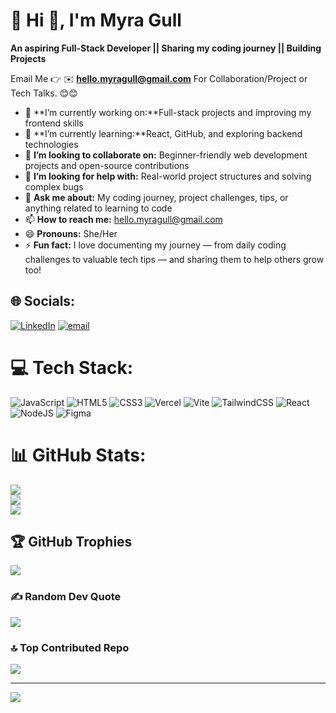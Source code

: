# 💫 Hi 👋, I'm Myra Gull
**An aspiring Full-Stack Developer || Sharing my coding journey || Building Projects**

Email Me 👉 ✉️ **hello.myragull@gmail.com** For Collaboration/Project or Tech Talks. 😊😊

- 🔭 **I’m currently working on:**Full-stack projects and improving my frontend skills 
- 🌱 **I’m currently learning:**React, GitHub, and exploring backend technologies 
- 👯 **I’m looking to collaborate on:** Beginner-friendly web development projects and open-source contributions
- 🤔 **I’m looking for help with:** Real-world project structures and solving complex bugs 
- 💬 **Ask me about:**  My coding journey, project challenges, tips, or anything related to learning to code 
- 📫 **How to reach me:** hello.myragull@gmail.com
- 😄 **Pronouns:**  She/Her  
- ⚡ **Fun fact:**  I love documenting my journey — from daily coding challenges to valuable tech tips — and sharing them to help others grow too!
## 🌐 Socials:
[![LinkedIn](https://img.shields.io/badge/LinkedIn-%230077B5.svg?logo=linkedin&logoColor=white)](https://linkedin.com/in/myra-gull) [![email](https://img.shields.io/badge/Email-D14836?logo=gmail&logoColor=white)](mailto:hello.myragull@gmail.com) 

# 💻 Tech Stack:
![JavaScript](https://img.shields.io/badge/javascript-%23323330.svg?style=for-the-badge&logo=javascript&logoColor=%23F7DF1E) ![HTML5](https://img.shields.io/badge/html5-%23E34F26.svg?style=for-the-badge&logo=html5&logoColor=white) ![CSS3](https://img.shields.io/badge/css3-%231572B6.svg?style=for-the-badge&logo=css3&logoColor=white) ![Vercel](https://img.shields.io/badge/vercel-%23000000.svg?style=for-the-badge&logo=vercel&logoColor=white) ![Vite](https://img.shields.io/badge/vite-%23646CFF.svg?style=for-the-badge&logo=vite&logoColor=white) ![TailwindCSS](https://img.shields.io/badge/tailwindcss-%2338B2AC.svg?style=for-the-badge&logo=tailwind-css&logoColor=white) ![React](https://img.shields.io/badge/react-%2320232a.svg?style=for-the-badge&logo=react&logoColor=%2361DAFB) ![NodeJS](https://img.shields.io/badge/node.js-6DA55F?style=for-the-badge&logo=node.js&logoColor=white) ![Figma](https://img.shields.io/badge/figma-%23F24E1E.svg?style=for-the-badge&logo=figma&logoColor=white)
# 📊 GitHub Stats:
![](https://github-readme-stats.vercel.app/api?username=Myragull&theme=dark&hide_border=false&include_all_commits=false&count_private=false)<br/>
![](https://nirzak-streak-stats.vercel.app/?user=Myragull&theme=dark&hide_border=false)<br/>
![](https://github-readme-stats.vercel.app/api/top-langs/?username=Myragull&theme=dark&hide_border=false&include_all_commits=false&count_private=false&layout=compact)

## 🏆 GitHub Trophies
![](https://github-profile-trophy.vercel.app/?username=Myragull&theme=radical&no-frame=false&no-bg=true&margin-w=4)

### ✍️ Random Dev Quote
![](https://quotes-github-readme.vercel.app/api?type=horizontal&theme=radical)

### 🔝 Top Contributed Repo
![](https://github-contributor-stats.vercel.app/api?username=Myragull&limit=5&theme=dark&combine_all_yearly_contributions=true)

---
[![](https://visitcount.itsvg.in/api?id=Myragull&icon=0&color=0)](https://visitcount.itsvg.in)

<!-- Proudly created with GPRM ( https://gprm.itsvg.in ) -->
